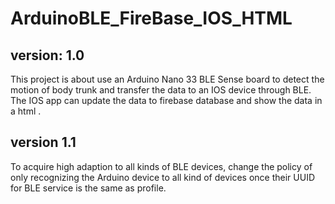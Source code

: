 # ArduinoBLE_FireBase_IOS_HTML

## version: 1.0
This project is about use an Arduino Nano 33 BLE Sense board to detect the motion of body trunk and transfer the data to an IOS device through BLE. The IOS app can update the data to firebase database and show the data in a html .

## version 1.1
To acquire high adaption to all kinds of BLE devices, change the policy of only recognizing the Arduino device to all kind of devices once their UUID for BLE service is the same as profile. 